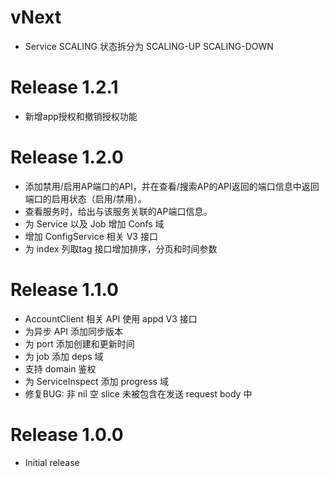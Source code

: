 # vNext
- Service SCALING 状态拆分为 SCALING-UP SCALING-DOWN

# Release 1.2.1
- 新增app授权和撤销授权功能

# Release 1.2.0
- 添加禁用/启用AP端口的API，并在查看/搜索AP的API返回的端口信息中返回端口的启用状态（启用/禁用）。
- 查看服务时，给出与该服务关联的AP端口信息。
- 为 Service 以及 Job 增加 Confs 域
- 增加 ConfigService 相关 V3 接口
- 为 index 列取tag 接口增加排序，分页和时间参数

# Release 1.1.0
- AccountClient 相关 API 使用 appd V3 接口
- 为异步 API 添加同步版本
- 为 port 添加创建和更新时间
- 为 job 添加 deps 域
- 支持 domain 鉴权
- 为 ServiceInspect 添加 progress 域
- 修复BUG: 非 nil 空 slice 未被包含在发送 request body 中

# Release 1.0.0
- Initial release
